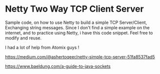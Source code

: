 # Netty Two Way TCP Client Server
Sample code, on how to use Netty to build a simple TCP Server/Client, Exchanging string messages.
Since I don't find a simple example on the internet, 
and to practice using Netty, i have this code snippet. Feel free to modify and reuse.

I had a lot of help from Atomix guys !


https://medium.com/@ashertoqeer/netty-simple-tcp-server-51fa8537fad5

https://www.baeldung.com/a-guide-to-java-sockets
